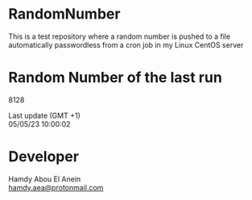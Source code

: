 # RandomNumber    
This is a test repository where a random number is pushed to a file automatically passwordless from a cron job in my Linux CentOS server    
# Random Number of the last run   
8128
      
Last update (GMT +1)    
05/05/23 10:00:02
# Developer    
Hamdy Abou El Anein   
hamdy.aea@protonmail.com

